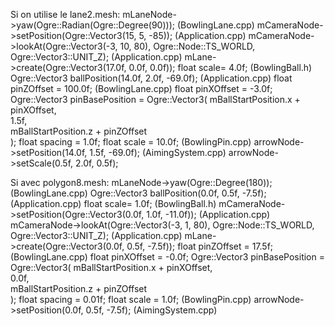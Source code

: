 Si on utilise le lane2.mesh:
                            mLaneNode->yaw(Ogre::Radian(Ogre::Degree(90))); (BowlingLane.cpp)
                            mCameraNode->setPosition(Ogre::Vector3(15, 5, -85)); (Application.cpp)
                            mCameraNode->lookAt(Ogre::Vector3(-3, 10, 80), Ogre::Node::TS_WORLD, Ogre::Vector3::UNIT_Z); (Application.cpp)
                            mLane->create(Ogre::Vector3(17.0f, 0.0f, 0.0f));
                            float scale= 4.0f; (BowlingBall.h)
                            Ogre::Vector3 ballPosition(14.0f, 2.0f, -69.0f); (Application.cpp)
                            float pinZOffset = 100.0f; (BowlingLane.cpp)
                            float pinXOffset = -3.0f;
                            Ogre::Vector3 pinBasePosition = Ogre::Vector3(
        mBallStartPosition.x + pinXOffset,    
        1.5f,                   
        mBallStartPosition.z + pinZOffset  
    );
                            float spacing = 1.0f;
                            float scale = 10.0f; (BowlingPin.cpp)
                            arrowNode->setPosition(14.0f, 1.5f, -69.0f); (AimingSystem.cpp)
                             arrowNode->setScale(0.5f, 2.0f, 0.5f);

Si avec polygon8.mesh:
                        mLaneNode->yaw(Ogre::Degree(180));  (BowlingLane.cpp)
                        Ogre::Vector3 ballPosition(0.0f, 0.5f, -7.5f); (Application.cpp)
                        float scale= 1.0f; (BowlingBall.h)
                         mCameraNode->setPosition(Ogre::Vector3(0.0f, 1.0f, -11.0f)); (Application.cpp)
                        mCameraNode->lookAt(Ogre::Vector3(-3, 1, 80), Ogre::Node::TS_WORLD, Ogre::Vector3::UNIT_Z); (Application.cpp)
                        mLane->create(Ogre::Vector3(0.0f, 0.5f, -7.5f));
                        float pinZOffset = 17.5f; (BowlingLane.cpp)
                        float pinXOffset = -0.0f;
                        Ogre::Vector3 pinBasePosition = Ogre::Vector3(
        mBallStartPosition.x + pinXOffset,    
        0.0f,                   
        mBallStartPosition.z + pinZOffset  
    );
                        float spacing = 0.01f;
                        float scale = 1.0f; (BowlingPin.cpp)
                        arrowNode->setPosition(0.0f, 0.5f, -7.5f); (AimingSystem.cpp)

